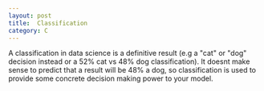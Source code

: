 ```yaml
---
layout: post
title:  Classification
category: C
---
```

A classification in data science is a definitive result (e.g a "cat" or "dog" decision instead or a 52% cat vs 48% dog classification).  It doesnt make sense to predict that a result will be 48% a dog, so classification is used to provide some concrete decision making power to your model.      
